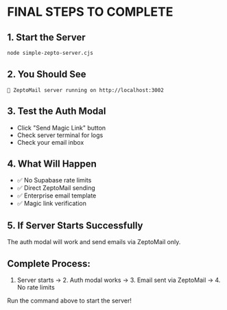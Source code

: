 # FINAL STEPS TO COMPLETE

## 1. Start the Server
```bash
node simple-zepto-server.cjs
```

## 2. You Should See
```
🚀 ZeptoMail server running on http://localhost:3002
```

## 3. Test the Auth Modal
- Click "Send Magic Link" button
- Check server terminal for logs
- Check your email inbox

## 4. What Will Happen
- ✅ No Supabase rate limits
- ✅ Direct ZeptoMail sending
- ✅ Enterprise email template
- ✅ Magic link verification

## 5. If Server Starts Successfully
The auth modal will work and send emails via ZeptoMail only.

## Complete Process:
1. Server starts → 2. Auth modal works → 3. Email sent via ZeptoMail → 4. No rate limits

Run the command above to start the server!